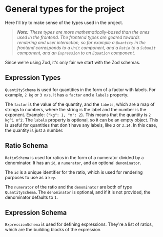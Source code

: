 # General types for the project

Here I'll try to make sense of the types used in the project.

> ***Note:** These types are more mathematically-based than the ones used in the frontend. The frontend types are geared towards rendering and user interaction, so for example a `Quantity` in the frontend corresponds to a `Unit` component, and a `Ratio` to a `Subunit` component, and an `Expression` to an `Equation` component.*

Since we're using Zod, it's only fair we start with the Zod schemas.

## Expression Types

`QuantitySchema` is used for quantities in the form of a factor with labels. For example, `2 kg` or `3 m/s`. It has a `factor` and a `labels` property.

The `factor` is the value of the quantity, and the `labels`, which are a map of strings to numbers, where the string is the label and the number is the exponent. Example: `{"kg": 1, "m": 2}`. This means that the quantity is `2 kg^1 m^2`.
The `labels` property is optional, so it can be an empty object. This is useful for quantities that don't have any labels, like `2` or `3.14`. In this case, the quantity is just a number.

## Ratio Schema

`RatioSchema` is used for ratios in the form of a numerator divided by a denominator. It has an `id`, a `numerator`, and an optional `denominator`.

The `id` is a unique identifier for the ratio, which is used for rendering purposes to use as a `key`. 

The `numerator` of the ratio and the `denominator` are both of type `QuantitySchema`. The `denominator` is optional, and if it is not provided, the denominator defaults to `1`.

## Expression Schema

`ExpressionSchema` is used for defining expressions. They're a list of ratios, which are the building blocks of the expression.

